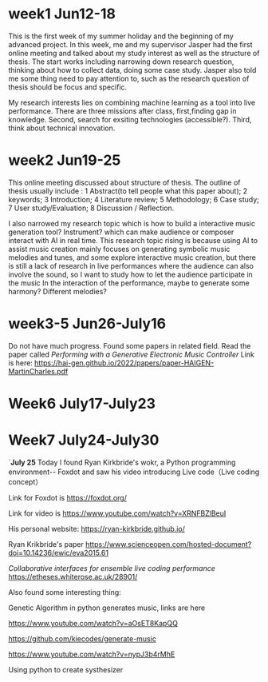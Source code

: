 
# week1 Jun12-18

This is the first week of my summer holiday and the beginning of my advanced project. In this week, me and my supervisor Jasper had the first online meeting and talked about my study interest as well as the structure of thesis. The start works including narrowing down research question, thinking about how to collect data, doing some case study.
Jasper also told me some thing need to pay attention to, such as the research question of thesis should be focus and specific.

My research interests lies on combining machine learning as a tool into live performance. There are three missions after class, first,finding gap in knowledge. Second, search for
exsiting technologies (accessible?). Third, think about technical innovation.


# week2 Jun19-25
This online meeting discussed about structure of thesis.
The outline of thesis usually include : 
1 Abstract(to tell people what this paper about); 
2 keywords;
3 Introduction;
4 Literature review;
5 Methodology;
6 Case study;
7 User study/Evaluation;
8 Discussion / Reflection.

I also narrowed my research topic which is how to build a interactive music generation tool? Instrument? which can make audience or composer interact with AI in real time.
This research topic rising is because using AI to assist music creation mainly focuses on generating symbolic music melodies and tunes, and some explore interactive music creation, but there is still a lack of research in live performances where the audience can also involve the sound, so I want to study how to let the audience participate in the music In the interaction of the performance, maybe to generate some harmony? Different melodies?

# week3-5 Jun26-July16
Do not have much progress. Found some papers in related field.
Read the paper called _Performing with a Generative Electronic Music Controller_
Link is here: https://hai-gen.github.io/2022/papers/paper-HAIGEN-MartinCharles.pdf

# Week6 July17-July23

# Week7 July24-July30

`**July 25**
Today I found Ryan Kirkbride's wokr, a Python programming environment-- Foxdot and saw his video introducing Live code（Live coding concept）

Link for Foxdot is https://foxdot.org/ 

Link for video is https://www.youtube.com/watch?v=XRNFBZlBeuI

His personal website: https://ryan-kirkbride.github.io/

Ryan Krikbride's paper
https://www.scienceopen.com/hosted-document?doi=10.14236/ewic/eva2015.61

*Collaborative interfaces for ensemble live coding performance* https://etheses.whiterose.ac.uk/28901/ 

Also found some interesting thing:

Genetic Algorithm in python generates music, links are here 

https://www.youtube.com/watch?v=aOsET8KapQQ

https://github.com/kiecodes/generate-music

https://www.youtube.com/watch?v=nypJ3b4rMhE

Using python to create systhesizer









